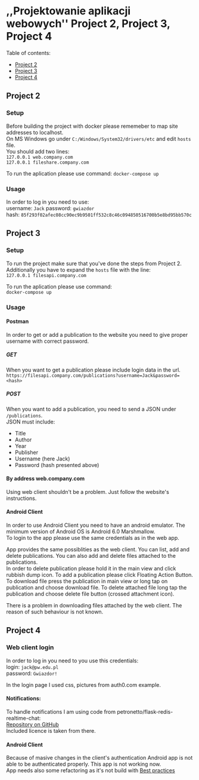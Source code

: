# ,,Projektowanie aplikacji webowych'' Project 2, Project 3, Project 4

Table of contents:  
- [Project 2](#project-2)  
- [Project 3](#project-3)  
- [Project 4](#project-4)  


## Project 2
### Setup
Before building the project with docker please rememeber to map site addresses to localhost.  
On MS Windows go under `C:/Windows/System32/drivers/etc` and edit `hosts` file.  
You should add two lines:  
`127.0.0.1 web.company.com`  
`127.0.0.1 fileshare.company.com`  

To run the aplication please use command:
`docker-compose up`

### Usage
In order to log in you need to use:  
username: `Jack` password: `gwiazdor`  
hash: `85f293f02afec08cc90ec9b9501ff532c8c46c094850516700b5e8bd95bb570c`

## Project 3
### Setup
To run the project make sure that you've done the steps from Project 2.  
Additionally you have to expand the `hosts` file with the line:  
`127.0.0.1 filesapi.company.com`  

To run the aplication please use command:  
`docker-compose up`  

### Usage

#### Postman
In order to get or add a publication to the website you need to give proper username with correct password.  
##### GET
When you want to get a publication please include login data in the url.  
`https://filesapi.company.com/publications?username=Jack&password=<hash>`

##### POST
When you want to add a publication, you need to send a JSON under `/publications`.  
JSON must include:  
* Title
* Author
* Year
* Publisher
* Username (here Jack)
* Password (hash presented above)

#### By address web.company.com
Using web client shouldn't be a problem. Just follow the website's instructions.  

#### Android Client
In order to use Android Client you need to have an android emulator. The minimum version of Android OS is Android 6.0 Marshmallow.  
To login to the app please use the same credentials as in the web app.

App provides the same possiblities as the web client. You can list, add and delete publications. You can also add and delete files attached to the publications.  
In order to delete publication please hold it in the main view and click rubbish dump icon. To add a publication please click Floating Action Button. To download file press the publication in main view or long tap on publication and choose download file. To delete attached file long tap the publication and choose delete file button (crossed attachment icon).  

There is a problem in downloading files attached by the web client. The reason of such behaviour is not known.  

## Project 4
### Web client login
In order to log in you need to you use this credentials:  
login: `jack@pw.edu.pl`  
password: `Gwiazdor!`  

In the login page I used css, pictures from auth0.com example.  

#### Notifications:
To handle notifications I am using code from petronetto/flask-redis-realtime-chat:  
[Repository on GitHub](https://github.com/petronetto/flask-redis-realtime-chat)  
Included licence is taken from there.  

#### Android Client
Because of masive changes in the client's authentication Android app is not able to be authenticated properly. This app is not working now.  
App needs also some refactoring as it's not build with [Best practices](https://developer.android.com/guide/components/activities/activity-lifecycle)  
